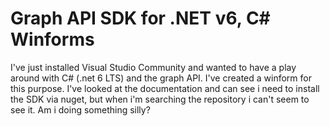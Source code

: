 
# Graph API SDK for .NET v6, C# Winforms

I've just installed Visual Studio Community and wanted to have a play around with C# (.net 6 LTS) and the graph API. I've created a winform for this purpose.
I've looked at the documentation and can see i need to install the SDK via nuget, but when i'm searching the repository i can't seem to see it.
Am i doing something silly?

        